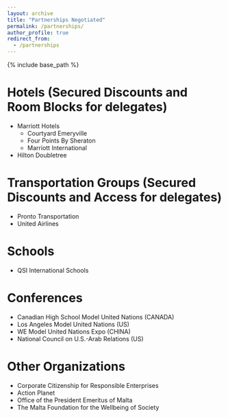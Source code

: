 ```yaml
---
layout: archive
title: "Partnerships Negotiated"
permalink: /partnerships/
author_profile: true
redirect_from:
  - /partnerships
---
```


{% include base_path %}

Hotels (Secured Discounts and Room Blocks for delegates)
=====
* Marriott Hotels
  * Courtyard Emeryville
  * Four Points By Sheraton
  * Marriott International
* Hilton Doubletree


Transportation Groups (Secured Discounts and Access for delegates)
=====
* Pronto Transportation
* United Airlines

Schools
=====
* QSI International Schools

Conferences
=====
* Canadian High School Model United Nations (CANADA)
* Los Angeles Model United Nations (US)
* WE Model United Nations Expo (CHINA)
* National Council on U.S.-Arab Relations (US)

Other Organizations
=====
* Corporate Citizenship for Responsible Enterprises
* Action Planet
* Office of the President Emeritus of Malta
* The Malta Foundation for the Wellbeing of Society
